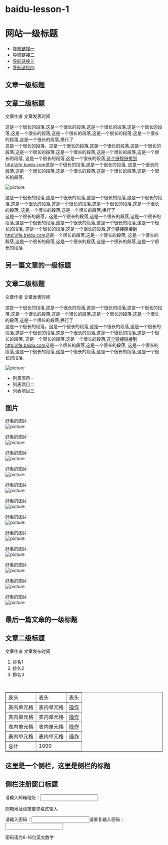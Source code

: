 # baidu-lesson-1
<!DOCTYPE html>
<html lang="en">
<head>
    <meta charset="UTF-8">
    <title>百度课程练习1</title>
</head>
<body>
    <h1>网站一级标题</h1>
    <ul>
        <li>
            <a href="#">导航链接一</a>
        </li>
        <li>
            <a href="#">导航链接二</a>
        </li>
        <li>
            <a href="#">导航链接三</a>
        </li>
        <li>
            <a href="#">导航链接四</a>
        </li>
    </ul>
    <h2>文章一级标题</h2>
    <h2>文章二级标题</h2>
    <p>
        文章作者&nbsp;文章发表时间
    </p>
    <p>
        这是一个很长的段落,这是一个很长的段落,这是一个很长的段落,这是一个很长的段落,这是一个很长的段落,这是一个很长的段落,这是一个很长的段落,这是一个很长的段落,这是一个很长的段落,换行了<br>
        这是一个很长的段落，这是一个很长的段落,这是一个很长的段落,这是一个很长的段落,这是一个很长的段落,这是一个很长的段落,这是一个很长的段落,这是一个很长的段落,
        这是一个很长的段落,这是一个很长的段落,<a href="http:\\ife.baidu.com">这个链接链接到http:\\ife.baidu.com</a>这是一个很长的段落,这是一个很长的段落,
        这是一个很长的段落,这是一个很长的段落,这是一个很长的段落,这是一个很长的段落,这是一个很长的段落.
    </p>
    <img src="1.jpeg" alt="picture">
    <p>
        这是一个很长的段落,这是一个很长的段落,这是一个很长的段落,这是一个很长的段落,这是一个很长的段落,这是一个很长的段落,这是一个很长的段落,这是一个很长的段落,
        这是一个很长的段落,这是一个很长的段落,换行了<br>
        这是一个很长的段落，这是一个很长的段落,这是一个很长的段落,这是一个很长的段落,这是一个很长的段落,这是一个很长的段落,这是一个很长的段落,这是一个很长的段落,
        这是一个很长的段落,这是一个很长的段落,<a href="http:\\ife.baidu.com">这个链接链接到http:\\ife.baidu.com</a>这是一个很长的段落,这是一个很长的段落,
        这是一个很长的段落,这是一个很长的段落,这是一个很长的段落,这是一个很长的段落,这是一个很长的段落.
    </p>
    <h2>另一篇文章的一级标题</h2>
    <h2>文章二级标题</h2>
    <p>文章作者&nbsp;文章发表时间</p>
    <p>
        这是一个很长的段落,这是一个很长的段落,这是一个很长的段落,这是一个很长的段落,这是一个很长的段落,这是一个很长的段落,这是一个很长的段落,这是一个很长的段落,这是一个很长的段落,换行了<br>
        这是一个很长的段落，这是一个很长的段落,这是一个很长的段落,这是一个很长的段落,这是一个很长的段落,这是一个很长的段落,这是一个很长的段落,这是一个很长的段落,
        这是一个很长的段落,这是一个很长的段落,<a href="http:\\ife.baidu.com">这个链接链接到http:\\ife.baidu.com</a>这是一个很长的段落,这是一个很长的段落,
        这是一个很长的段落,这是一个很长的段落,这是一个很长的段落,这是一个很长的段落,这是一个很长的段落.
    </p>
    <img src="1.jpeg" alt="picture">
    <ul>
        <li>列表项目一</li>
        <li>列表项目二</li>
        <li>列表项目三</li>
    </ul>
    <h2>图片</h2>
    <p>
        好看的图片<br>
        <img src="2.jpg" alt="picture">
    </p>
    <p>
        好看的图片<br>
        <img src="2.jpg" alt="picture">
    </p>
    <p>
        好看的图片<br>
        <img src="2.jpg" alt="picture">
    </p>
    <p>
        好看的图片<br>
        <img src="2.jpg" alt="picture">
    </p>
    <p>
        好看的图片<br>
        <img src="2.jpg" alt="picture">
    </p>
    <p>
        好看的图片<br>
        <img src="2.jpg" alt="picture">
    </p>
    <p>
        好看的图片<br>
        <img src="2.jpg" alt="picture">
    </p>
    <p>
        好看的图片<br>
        <img src="2.jpg" alt="picture">
    </p>
    <p>
        好看的图片<br>
        <img src="2.jpg" alt="picture">
    </p>
    <p>
        好看的图片<br>
        <img src="2.jpg" alt="picture">
    </p>
    <p>
        好看的图片<br>
        <img src="2.jpg" alt="picture">
    </p>
    <p>
        好看的图片<br>
        <img src="2.jpg" alt="picture">
    </p>
    <h2>最后一篇文章的一级标题</h2>
    <h2>文章二级标题</h2>
    <p>文章作者&nbsp;文章发布时间</p>
    <ol>
        <li>排名1</li>
        <li>排名2</li>
        <li>排名3</li>
    </ol>
    <table border="1">
        <tr>
            <td>表头</td>
            <td>表头</td>
            <td>表头</td>
        </tr>
        <tr>
            <td>表内单元格</td>
            <td>表内单元格</td>
            <td>
                <a href="#">操作</a>
            </td>
        </tr>
        <tr>
            <td>表内单元格</td>
            <td>表内单元格</td>
            <td>
                <a href="#">操作</a>
            </td>
        </tr>
        <tr>
            <td>表内单元格</td>
            <td>表内单元格</td>
            <td>
                <a href="#">操作</a>
            </td>
        </tr>
        <tr>
            <td>表内单元格</td>
            <td>表内单元格</td>
            <td>
                <a href="#">操作</a>
            </td>
        </tr>
        <tr>
            <td>总计</td>
            <td colspan="2">1000</td>
        </tr>
    </table>
    <h2>这里是一个侧栏，这里是侧栏的标题</h2>
    <h2>侧栏注册窗口标题</h2>
    <form>
        请输入邮箱地址：<input type="email">
        <p>邮箱地址请按要求格式输入</p>
        请输入密码：<input type="password">请重复输入密码：<input type="password">
        <p>密码请为6-16位英文数字</p>
    </form>
</body>
</html>
